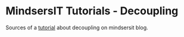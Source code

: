 # MindsersIT Tutorials - Decoupling

Sources of a [tutorial](https://blog.nathanaelcherrier.com/en/decouple-your-code/) about decoupling on mindsersit blog.
